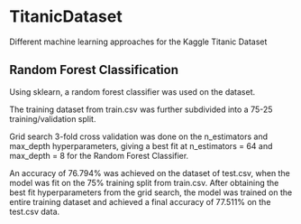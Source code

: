 # TitanicDataset
Different machine learning approaches for the Kaggle Titanic Dataset

## Random Forest Classification

Using sklearn, a random forest classifier was used on the dataset. 

The training dataset from train.csv was further subdivided into a 75-25 training/validation split.

Grid search 3-fold cross validation was done on the n_estimators and max_depth hyperparameters, giving a best fit at n_estimators = 64 and max_depth = 8 for the Random Forest Classifier.

An accuracy of 76.794% was achieved on the dataset of test.csv, when the model was fit on the 75% training split from train.csv. After obtaining the best fit hyperparameters from the grid search, the model was trained on the entire training dataset and achieved a final accuracy of 77.511% on the test.csv data. 
